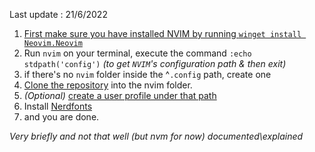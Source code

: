Last update : 21/6/2022 

1. [First make sure you have installed NVIM by running `winget install Neovim.Neovim`](https://github.com/neovim/neovim/wiki/Installing-Neovim#winget)
2. Run `nvim` on your terminal, execute the command `:echo stdpath('config')` *(to get `NVIM`'s configuration path & then exit)*
3. if there's no `nvim` folder inside the ^`.config` path, create one
4. [Clone the repository](https://github.com/AstroNvim/AstroNvim#clone-the-repository) into the nvim folder.
5. *(Optional)* [create a user profile under that path](https://astronvim.github.io/configuration/manage_user_config)
6. Install [Nerdfonts](https://youtu.be/5-aK2_WwrmM?t=85)
7. and you are done.


*Very briefly and not that well (but nvm for now) documented\explained*


